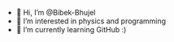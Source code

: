 - 👋 Hi, I’m @Bibek-Bhujel
- 👀 I’m interested in physics and programming
- 🌱 I’m currently learning GitHub :) 

<!---
Bibek-Bhujel/Bibek-Bhujel is a ✨ special ✨ repository because its `README.md` (this file) appears on your GitHub profile.
You can click the Preview link to take a look at your changes.
--->
